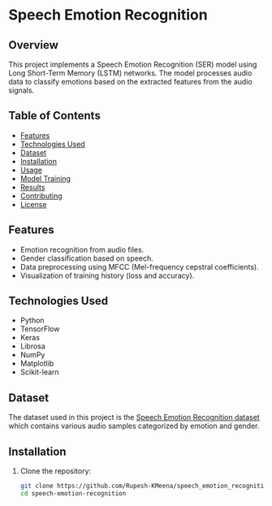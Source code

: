 # Speech Emotion Recognition

## Overview

This project implements a Speech Emotion Recognition (SER) model using Long Short-Term Memory (LSTM) networks. The model processes audio data to classify emotions based on the extracted features from the audio signals.

## Table of Contents

- [Features](#features)
- [Technologies Used](#technologies-used)
- [Dataset](#dataset)
- [Installation](#installation)
- [Usage](#usage)
- [Model Training](#model-training)
- [Results](#results)
- [Contributing](#contributing)
- [License](#license)

## Features

- Emotion recognition from audio files.
- Gender classification based on speech.
- Data preprocessing using MFCC (Mel-frequency cepstral coefficients).
- Visualization of training history (loss and accuracy).

## Technologies Used

- Python
- TensorFlow
- Keras
- Librosa
- NumPy
- Matplotlib
- Scikit-learn

## Dataset

The dataset used in this project is the [Speech Emotion Recognition dataset](https://www.kaggle.com/datasets/uwrfkaggler/ravdess-emotional-speech-audio) which contains various audio samples categorized by emotion and gender.

## Installation

1. Clone the repository:
   ```bash
   git clone https://github.com/Rupesh-KMeena/speech_emotion_recognition.git
   cd speech-emotion-recognition
